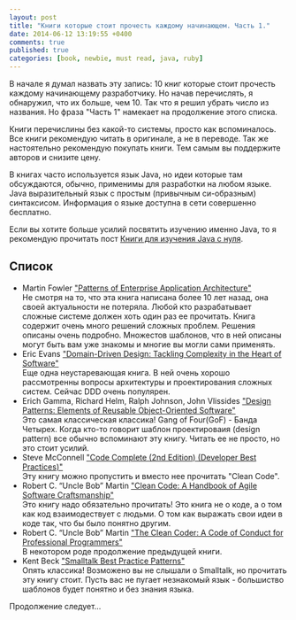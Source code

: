 ```yaml
---
layout: post
title: "Книги которые стоит прочесть каждому начинающем. Часть 1."
date: 2014-06-12 13:19:55 +0400
comments: true
published: true
categories: [book, newbie, must read, java, ruby]
---
```


В начале я думал назвать эту запись: 10 книг которые стоит прочесть каждому начинающему разработчику. Но начав перечислять, я обнаружил,
что их больше, чем 10. Так что я решил убрать число из названия. Но фраза "Часть 1" намекает на продолжение этого списка.

Книги перечислины без какой-то системы, просто как вспоминалось. Все книги рекомендую читать в оригинале, а не в переводе.
Так же настоятельно рекомендую покупать книги. Тем самым вы поддержите авторов и снизите цену.

<!-- more -->

В книгах часто используется язык Java, но идеи которые там обсуждаются, обычно, применимы для разработки на любом языке. Java выразительный язык с простым (привычным си-образным) синтаксисом. Информация о языке доступна в сети совершенно бесплатно.

Если вы хотите больше усилий посвятить изучению именно Java, то я рекомендую прочитать пост [Книги для изучения Java с нуля](/blog/2014/06/11/knighi-dlia-izuchieniia-java-s-nulia).

## Список

- Martin Fowler ["Patterns of Enterprise Application Architecture"](http://www.amazon.com/Enterprise-Application-Architecture-Addison-Wesley-Signature-ebook/dp/B008OHVDFM)  
Не смотря на то, что эта книга написана более 10 лет назад, она своей актуальности не потеряла. Любой кто разрабатывает сложные системе должен хоть один раз ее прочитать. Книга содержит очень много решений сложных проблем. Решения описаны очень подробно. Множестов шаблонов, что в ней описаны могут быть вам уже знакомы и многие вы могли сами применять.
- Eric Evans ["Domain-Driven Design: Tackling Complexity in the Heart of Software"](http://www.amazon.com/Domain-Driven-Design-Tackling-Complexity-Software-ebook/dp/B00794TAUG)  
Еще одна неустаревающая книга. В ней очень хорошо рассмотренны вопросы архитектуры и проектирования сложных систем. Сейчас DDD очень популярен.
- Erich Gamma, Richard Helm, Ralph Johnson, John Vlissides ["Design Patterns: Elements of Reusable Object-Oriented Software"](http://www.amazon.com/Design-Patterns-Elements-Reusable-Object-Oriented-ebook/dp/B000SEIBB8)  
Это самая классическая классика! Gang of Four(GoF) - Банда Четырех. Когда кто-то говорит шаблон проектироваия (design pattern) все обычно вспоминают эту книгу. Читать ее не просто, но это стоит усилий.
- Steve McConnell ["Code Complete (2nd Edition) (Developer Best Practices)"](http://www.amazon.com/Code-Complete-Developer-Best-Practices-ebook/dp/B00JDMPOSY)  
Эту книгу можно пропустить и вместо нее прочитать "Clean Code".
- Robert C. “Uncle Bob” Martin ["Clean Code: A Handbook of Agile Software Craftsmanship"](http://www.amazon.com/Clean-Code-Handbook-Software-Craftsmanship-ebook/dp/B001GSTOAM)  
Это книгу надо обязательно прочитать! Это книга не о коде, а о том как код взаимодествует с людьми. О том как выражать свои идеи в коде так, что бы было понятно другим. 
- Robert C. “Uncle Bob” Martin ["The Clean Coder: A Code of Conduct for Professional Programmers"](http://www.amazon.com/Clean-Coder-Conduct-Professional-Programmers-ebook/dp/B0050JLC9Y)  
В некотором роде продолжение предыдущей книги. 
- Kent Beck ["Smalltalk Best Practice Patterns"](http://www.amazon.com/Smalltalk-Best-Practice-Patterns-Kent-ebook/dp/B00BBDLIME)  
Опять классика! Возможено вы не слышали о Smalltalk, но прочитать эту книгу стоит. Пусть вас не пугает незнакомый язык - большиство шаблонов будет понятно и без знания языка.


Продолжение следует...
